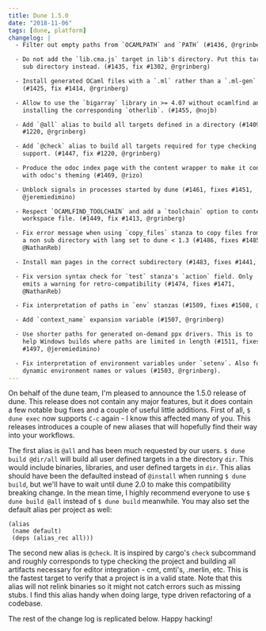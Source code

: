 ```yaml
---
title: Dune 1.5.0
date: "2018-11-06"
tags: [dune, platform]
changelog: |
  - Filter out empty paths from `OCAMLPATH` and `PATH` (#1436, @rgrinberg)

  - Do not add the `lib.cma.js` target in lib's directory. Put this target in a
    sub directory instead. (#1435, fix #1302, @rgrinberg)

  - Install generated OCaml files with a `.ml` rather than a `.ml-gen` extension
    (#1425, fix #1414, @rgrinberg)

  - Allow to use the `bigarray` library in >= 4.07 without ocamlfind and without
    installing the corresponding `otherlib`. (#1455, @nojb)

  - Add `@all` alias to build all targets defined in a directory (#1409, fix
    #1220, @rgrinberg)

  - Add `@check` alias to build all targets required for type checking and tooling
    support. (#1447, fix #1220, @rgrinberg)

  - Produce the odoc index page with the content wrapper to make it consistent
    with odoc's theming (#1469, @rizo)

  - Unblock signals in processes started by dune (#1461, fixes #1451,
    @jeremiedimino)

  - Respect `OCAMLFIND_TOOLCHAIN` and add a `toolchain` option to contexts in the
    workspace file. (#1449, fix #1413, @rgrinberg)

  - Fix error message when using `copy_files` stanza to copy files from
    a non sub directory with lang set to dune < 1.3 (#1486, fixes #1485,
    @NathanReb)

  - Install man pages in the correct subdirectory (#1483, fixes #1441, @emillon)

  - Fix version syntax check for `test` stanza's `action` field. Only
    emits a warning for retro-compatibility (#1474, fixes #1471,
    @NathanReb)

  - Fix interpretation of paths in `env` stanzas (#1509, fixes #1508, @jeremiedimino)

  - Add `context_name` expansion variable (#1507, @rgrinberg)

  - Use shorter paths for generated on-demand ppx drivers. This is to
    help Windows builds where paths are limited in length (#1511, fixes
    #1497, @jeremiedimino)

  - Fix interpretation of environment variables under `setenv`. Also forbid
    dynamic environment names or values (#1503, @rgrinberg).
---
```


On behalf of the dune team, I'm pleased to announce the 1.5.0 release of dune. This release does not contain any major features, but it does contain a few notable bug fixes and a couple of useful little additions. First of all, `$ dune exec` now supports `C-c` again - I know this affected many of you. This releases introduces a couple of new aliases that will hopefully find their way into your workflows.

The first alias is `@all` and has been much requested by our users. `$ dune build @dir/all` will build all user defined targets in a the directory `dir`. This would include binaries, libraries, and user defined targets in `dir`. This alias should have been the defaulted instead of `@install` when running `$ dune build`, but we'll have to wait until dune 2.0 to make this compatibility breaking change. In the mean time, I highly recommend everyone to use `$ dune build @all` instead of `$ dune build` meanwhile. You may also set the default alias per project as well:

```
(alias
 (name default)
 (deps (alias_rec all)))
```

The second new alias is `@check`. It is inspired by cargo's `check` subcommand and roughly corresponds to type checking the project and building all artifacts necessary for editor integration - cmt, cmti's, .merlin, etc. This is the fastest target to verify that a project is in a valid state. Note that this alias will not relink binaries so it might not catch errors such as missing stubs. I find this alias handy when doing large, type driven refactoring of a codebase.

The rest of the change log is replicated below. Happy hacking!

